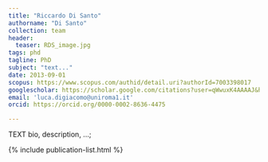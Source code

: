 ```yaml
---
title: "Riccardo Di Santo"
authorname: "Di Santo"
collection: team
header: 
  teaser: RDS_image.jpg
tags: phd
tagline: PhD
subject: "text..."
date: 2013-09-01
scopus: https://www.scopus.com/authid/detail.uri?authorId=7003398017
googlescholar: https://scholar.google.com/citations?user=qWwuxK4AAAAJ&hl=it&oi=ao
email: 'luca.digiacomo@uniroma1.it'
orcid: https://orcid.org/0000-0002-8636-4475

---
```



<p align= "justify">

TEXT bio, description, ...; <br>

{% include publication-list.html %}
